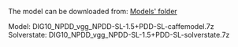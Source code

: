 The model can be downloaded from: [Models' folder](https://drive.google.com/open?id=1Amp9jJSu32tZ_DHe_ljziGzC-fE42Pfg)

Model: DIG10_NPDD_vgg_NPDD-SL-1.5+PDD-SL-caffemodel.7z<br>
Solverstate: DIG10_NPDD_vgg_NPDD-SL-1.5+PDD-SL-solverstate.7z
